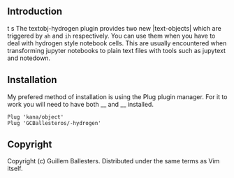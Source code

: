 Introduction
------------
t s
The textobj-hydrogen plugin provides two new |text-objects| which are
triggered by `ah` and `ih` respectively. You can use them when you have to
deal with hydrogen style notebook cells.  This are usually encountered when
transforming jupyter notebooks to plain text files with tools such as 
jupytext and notedown.


Installation
------------

My prefered method of installation is using the Plug plugin manager. For it to
work you will need to have both __ and __ installed.

```
Plug 'kana/object'
Plug 'GCBallesteros/-hydrogen'
```

Copyright
---------

Copyright (c) Guillem Ballesters. Distributed under the same terms as Vim itself.
